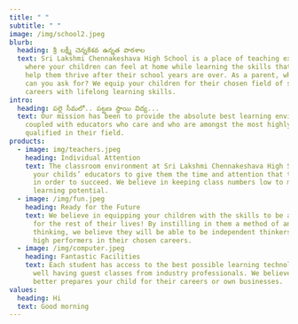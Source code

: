 ```yaml
---
title: " "
subtitle: " "
image: /img/school2.jpeg
blurb:
  heading: శ్రీ లక్ష్మీ చెన్నకేశవ ఉన్నత పాఠశాల
  text: Sri Lakshmi Chennakeshava High School is a place of teaching excellence,
    where your children can feel at home while learning the skills that will
    help them thrive after their school years are over. As a parent, what more
    can you ask for? We equip your children for their chosen field of study and
    careers with lifelong learning skills.
intro:
  heading: పల్లె సీమలో.. పట్టణ స్థాయి విద్య...
  text: Our mission has been to provide the absolute best learning environment,
    coupled with educators who care and who are amongst the most highly
    qualified in their field.
products:
  - image: img/teachers.jpeg
    heading: Individual Attention
    text: The classroom environment at Sri Lakshmi Chennakeshava High School allows
      your childs’ educators to give them the time and attention that they need
      in order to succeed. We believe in keeping class numbers low to maximum
      learning potential.
  - image: /img/fun.jpeg
    heading: Ready for the Future
    text: We believe in equipping your children with the skills to be able to learn
      for the rest of their lives! By instilling in them a method of analytical
      thinking, we believe they will be able to be independent thinkers and be
      high performers in their chosen careers.
  - image: /img/computer.jpeg
    heading: Fantastic Facilities
    text: Each student has access to the best possible learning technologies, as
      well having guest classes from industry professionals. We believe this
      better prepares your child for their careers or own businesses.
values:
  heading: Hi
  text: Good morning
---
```

